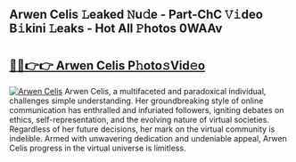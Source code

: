 ## Arwen Celis 𝙻eaked 𝙽u𝚍e - Part-ChC 𝚅𝚒deo B𝚒kini 𝙻eaks - Hot All 𝙿hotos 0WAAv

# <h2><a href="http://ld1c5lk.urlbe.top/?page=Arwen+Celis">🔗🔗👉👉 Arwen Celis P𝚑oto𝚜Vid𝚎o</a></h2>

[![Arwen Celis](https://i.imgur.com/eBuTRDB.gif)](http://ld1c5lk.urlbe.top/?page=Arwen+Celis)
Arwen Celis, a multifaceted and paradoxical individual, challenges simple understanding. Her groundbreaking style of online communication has enthralled and infuriated followers, igniting debates on ethics, self-representation, and the evolving nature of virtual societies. Regardless of her future decisions, her mark on the virtual community is indelible. Armed with unwavering dedication and undeniable appeal, Arwen Celis progress in the virtual universe is limitless.
